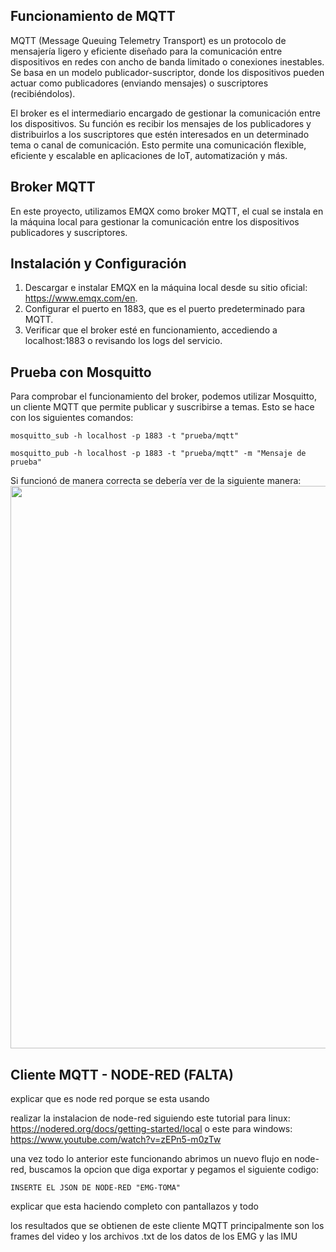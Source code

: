 Funcionamiento de MQTT
-
MQTT (Message Queuing Telemetry Transport) es un protocolo de mensajería ligero y eficiente diseñado para la comunicación entre dispositivos en redes con ancho de banda limitado o conexiones inestables. Se basa en un modelo publicador-suscriptor, donde los dispositivos pueden actuar como publicadores (enviando mensajes) o suscriptores (recibiéndolos).

El broker es el intermediario encargado de gestionar la comunicación entre los dispositivos. Su función es recibir los mensajes de los publicadores y distribuirlos a los suscriptores que estén interesados en un determinado tema o canal de comunicación. Esto permite una comunicación flexible, eficiente y escalable en aplicaciones de IoT, automatización y más.

 Broker MQTT
 -
 En este proyecto, utilizamos EMQX como broker MQTT, el cual se instala en la máquina local para gestionar la comunicación entre los dispositivos publicadores y 
 suscriptores.

 Instalación y Configuración
 -
 1. Descargar e instalar EMQX en la máquina local desde su sitio oficial: https://www.emqx.com/en.
 2. Configurar el puerto en 1883, que es el puerto predeterminado para MQTT.
 3. Verificar que el broker esté en funcionamiento, accediendo a localhost:1883 o revisando los logs del servicio.

 Prueba con Mosquitto
 -
 Para comprobar el funcionamiento del broker, podemos utilizar Mosquitto, un cliente MQTT que permite publicar y suscribirse a temas. Esto se hace con los siguientes comandos: 
   ```
mosquitto_sub -h localhost -p 1883 -t "prueba/mqtt"
```
  ```
mosquitto_pub -h localhost -p 1883 -t "prueba/mqtt" -m "Mensaje de prueba"
```
Si funcionó de manera correcta se debería ver de la siguiente manera:
<img src="/Nodos_Inalámbricos/imgs/pruebaMosquitto.JPG" width="900px">

Cliente MQTT - NODE-RED (FALTA)
-
explicar que es node red porque se esta usando

realizar la instalacion de node-red siguiendo este tutorial para linux: https://nodered.org/docs/getting-started/local o este para windows: https://www.youtube.com/watch?v=zEPn5-m0zTw

una vez todo lo anterior este funcionando abrimos un nuevo flujo en node-red, buscamos la opcion que diga exportar y pegamos el siguiente codigo:

  ```
INSERTE EL JSON DE NODE-RED "EMG-TOMA"
```

explicar que esta haciendo completo con pantallazos y todo

los resultados que se obtienen de este cliente MQTT principalmente son los frames del video y los archivos .txt de los datos de los EMG y las IMU
